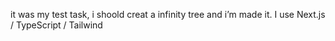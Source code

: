 it was my test task,  i shoold  creat a infinity tree  and i’m made it.
I use Next.js / TypeScript / Tailwind

